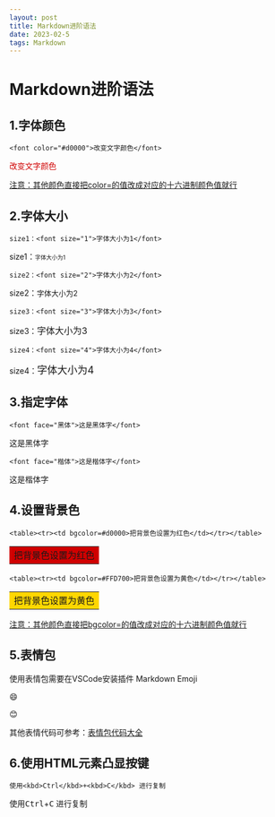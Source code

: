 ```yaml
---
layout: post
title: Markdown进阶语法
date: 2023-02-5
tags: Markdown  
---
```




# Markdown进阶语法

## 1.字体颜色
`<font color="#d0000">改变文字颜色</font>`

<font color="#d0000">改变文字颜色</font>

<u>注意：其他颜色直接把color=的值改成对应的十六进制颜色值就行</u>

## 2.字体大小
`size1：<font size="1">字体大小为1</font>`

size1：<font size="1">字体大小为1</font>

`size2：<font size="2">字体大小为2</font>`

size2：<font size="2">字体大小为2</font>

`size3：<font size="3">字体大小为3</font>`

size3：<font size="3">字体大小为3</font>

`size4：<font size="4">字体大小为4</font>`

size4：<font size="4">字体大小为4</font>

## 3.指定字体

`<font face="黑体">这是黑体字</font>`

<font face="黑体">这是黑体字</font>

`<font face="楷体">这是楷体字</font>`

<font face="楷体">这是楷体字</font>

## 4.设置背景色
`<table><tr><td bgcolor=#d0000>把背景色设置为红色</td></tr></table>`

<table><tr><td bgcolor=#d0000>把背景色设置为红色</td></tr></table>

`<table><tr><td bgcolor=#FFD700>把背景色设置为黄色</td></tr></table>`

<table><tr><td bgcolor=#FFD700>把背景色设置为黄色</td></tr></table>

<u>注意：其他颜色直接把bgcolor=的值改成对应的十六进制颜色值就行</u>

## 5.表情包
 使用表情包需要在VSCode安装插件 Markdown Emoji

:smile:

:blush:

其他表情代码可参考：[表情包代码大全 ](https://www.webfx.com/tools/emoji-cheat-sheet/)

## 6.使用HTML元素凸显按键

`使用<kbd>Ctrl</kbd>+<kbd>C</kbd> 进行复制`

使用<kbd>Ctrl</kbd>+<kbd>C</kbd> 进行复制